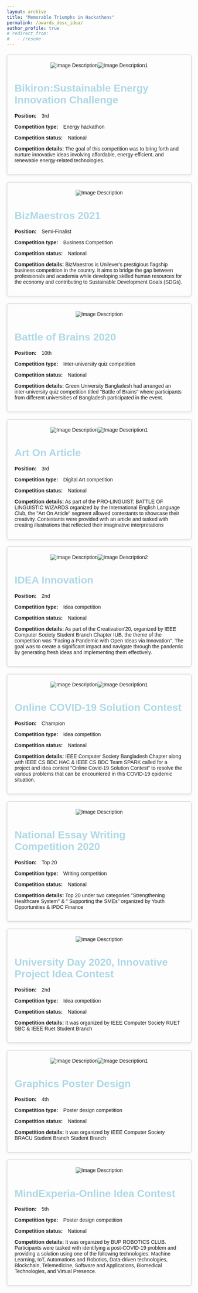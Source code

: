 ```yaml
---
layout: archive
title: "Memorable Triumphs in Hackathons"
permalink: /awards_desc_idea/
author_profile: true
# redirect_from:
#   - /resume
---
```


<html>

<head>
  <meta charset="UTF-8">
  <title>Bullet Points Example</title>
  <style>
    body {
      font-family: Arial, sans-serif;
      margin: 20px;
    }

    h1 {
      text-align: center;
    }

    p {
      margin-bottom: 10px;
    }

    .competition-details {
      margin-top: 20px;
      border: 1px solid #ccc;
      padding: 20px;
      border-radius: 5px;
      box-shadow: 0px 2px 6px rgba(0, 0, 0, 0.1);
      max-width: 800px; /* Adjust the max-width value as desired */
      margin-left: auto;
      margin-right: auto;
    }

    .label {
      font-weight: bold;
    }

    .value {
      margin-left: 10px;
    }

    .image-container {
      display: flex;
      justify-content: center;
      margin-bottom: 10px;
      flex-wrap: wrap; /* Add flex-wrap property to wrap images */
    }

    .image-container img {
      max-width: calc(50% - 10px); /* Adjust max-width and margin between images */
      /*margin: 5px; /* Add margin between images */ /*
      height: auto;
    }
  </style>
</head>

<body>
  <div class="competition-details">
    <div class="image-container">
      <img src="/images/bikiron.jpg" alt="Image Description">
      <img src="/images/bikiron1.jpg" alt="Image Description1">
    </div>
    
<h1><a href="https://reeep2.sreda.gov.bd/interventions/energy-efficiency/bikiron-sustainable-energy-challange.html" style="color: lightblue; text-decoration: none;">Bikiron:Sustainable Energy Innovation Challenge</a></h1>
    <p><span class="label">Position:</span> <span class="value">3rd</span></p>
    <p><span class="label">Competition type:</span> <span class="value">Energy hackathon</span></p>
    <p><span class="label">Competition status:</span> <span class="value">National</span></p>
    <p><span class="label">Competition details:</span> The goal of this competition was to bring forth and nurture innovative ideas involving affordable, energy-efficient, and renewable energy-related technologies.</p>
  </div>

<div class="competition-details">
    <div class="image-container">
      <img src="/images/biz.jpg" alt="Image Description">
    </div>
    
<h1><a href="https://www.youtube.com/watch?v=1OMVgO5Aql0" style="color: lightblue; text-decoration: none;">BizMaestros 2021</a></h1>
    <p><span class="label">Position:</span> <span class="value">Semi-Finalist</span></p>
    <p><span class="label">Competition type:</span> <span class="value">Business Competition</span></p>
    <p><span class="label">Competition status:</span> <span class="value">National</span></p>
    <p><span class="label">Competition details:</span> BizMaestros is Unilever's prestigious flagship business competition in the country. It aims to bridge the gap between professionals and academia while developing skilled human resources for the economy and contributing to Sustainable Development Goals (SDGs).</p>
  </div>

  <div class="competition-details">
    <div class="image-container">
      <img src="/images/brains.jpg" alt="Image Description">
    </div>
    
<h1><a href="https://www.facebook.com/eee.green/photos/a.104793091099125/192639858981114/" style="color: lightblue; text-decoration: none;">Battle of Brains 2020</a></h1>
    <p><span class="label">Position:</span> <span class="value">10th</span></p>
    <p><span class="label">Competition type:</span> <span class="value">Inter-university quiz competition</span></p>
    <p><span class="label">Competition status:</span> <span class="value">National</span></p>
    <p><span class="label">Competition details:</span> Green University Bangladesh had arranged an inter-university quiz competition titled "Battle of Brains" where participants from different universities of Bangladesh participated in the event.</p>
  </div>
    <div class="competition-details">
    <div class="image-container">
      <img src="/images/article.jpg" alt="Image Description">
      <img src="/images/article1.jpg" alt="Image Description1">
    </div>
    
<h1><a href="https://www.facebook.com/towhidul.tonmoy/videos/3156701531087442" style="color: lightblue; text-decoration: none;">Art On Article</a></h1>
    <p><span class="label">Position:</span> <span class="value">3rd</span></p>
    <p><span class="label">Competition type:</span> <span class="value">Digital Art competition</span></p>
    <p><span class="label">Competition status:</span> <span class="value">National</span></p>
    <p><span class="label">Competition details:</span> As part of the PRO-LINGUIST: BATTLE OF LINGUISTIC WIZARDS organized by the International English Language Club, the "Art On Article" segment allowed contestants to showcase their creativity. Contestants were provided with an article and tasked with creating illustrations that reflected their imaginative interpretations</p>
  </div>

<div class="competition-details">
    <div class="image-container">
      <img src="/images/idea1.png" alt="Image Description">
      <img src="/images/idea2.jpg" alt="Image Description2">
    </div>
    
<h1><a href="https://www.facebook.com/photo?fbid=634883640451845&set=pcb.634883790451830" style="color: lightblue; text-decoration: none;">IDEA Innovation</a></h1>
    <p><span class="label">Position:</span> <span class="value">2nd</span></p>
    <p><span class="label">Competition type:</span> <span class="value">Idea competition</span></p>
    <p><span class="label">Competition status:</span> <span class="value">National</span></p>
    <p><span class="label">Competition details:</span> As part of the Creativation'20, organized by IEEE Computer Society Student Branch Chapter IUB, the theme of the competition was  "Facing a Pandemic with Open Ideas via Innovation". The goal was to create a significant impact and navigate through the pandemic by generating fresh ideas and implementing them effectively.</p>
  </div>

  <div class="competition-details">
    <div class="image-container">
      <img src="/images/covid.jpg" alt="Image Description">
      <img src="/images/covid1.jpg" alt="Image Description1">
    </div>
    
<h1><a href="https://www.facebook.com/ieeeiutsb/photos/a.289567111173710/1897685717028500/" style="color: lightblue; text-decoration: none;">Online COVID-19 Solution Contest</a>  </h1>
    <p><span class="label">Position:</span> <span class="value">Champion</span></p>
    <p><span class="label">Competition type:</span> <span class="value">Idea competition</span></p>
    <p><span class="label">Competition status:</span> <span class="value">National</span></p>
    <p><span class="label">Competition details:</span> IEEE Computer Society Bangladesh Chapter along with IEEE CS BDC HAC & IEEE CS BDC Team SPARK called for a project and idea contest "Online Covid-19 Solution Contest" to resolve the various problems that can be encountered in this COVID-19 epidemic situation.</p>
  </div>

<div class="competition-details">
    <div class="image-container">
      <img src="/images/ipdc.jpg" alt="Image Description">
    </div>
<h1><a href="https://host.youthop.com/write2fight/?fbclid=IwAR2x4cA43ZjEkUbQqnZvxkOS8p3QnfvTpxOXKPJ3jiC8g6z0oIRILqNDCRo" style="color: lightblue; text-decoration: none;">National Essay Writing Competition 2020</a>   </h1>
    <p><span class="label">Position:</span> <span class="value">Top 20</span></p>
    <p><span class="label">Competition type:</span> <span class="value">Writing competition</span></p>
    <p><span class="label">Competition status:</span> <span class="value">National</span></p>
    <p><span class="label">Competition details:</span> Top 20 under two categories "Strengthening Healthcare System" & " Supporting the SMEs" organized by Youth Opportunities & IPDC Finance</p>
  </div>


  <div class="competition-details">
    <div class="image-container">
      <img src="/images/university.jpg" alt="Image Description">
    </div>
    <h1><a href="https://www.facebook.com/events/838083779932016/" style="color: lightblue; text-decoration: none;">University Day 2020, Innovative Project Idea Contest</a>  </h1>
    <p><span class="label">Position:</span> <span class="value">2nd</span></p>
    <p><span class="label">Competition type:</span> <span class="value">Idea competition</span></p>
    <p><span class="label">Competition status:</span> <span class="value">National</span></p>
    <p><span class="label">Competition details:</span> It was organized by IEEE Computer Society RUET SBC & IEEE Ruet Student Branch</p>
  </div>

<div class="competition-details">
    <div class="image-container">
      <img src="/images/graphics.jpg" alt="Image Description">
      <img src="/images/graphics1.JPG" alt="Image Description1">
    </div>
    <h1><a href="https://www.facebook.com/IEEECSBRACUSBC.CCUC/photos/a.100678734968936/121138452922964/" style="color: lightblue; text-decoration: none;">Graphics Poster Design</a>   </h1>
    <p><span class="label">Position:</span> <span class="value">4th</span></p>
    <p><span class="label">Competition type:</span> <span class="value">Poster design competition</span></p>
    <p><span class="label">Competition status:</span> <span class="value">National</span></p>
    <p><span class="label">Competition details:</span> It was organized by IEEE Computer Society BRACU Student Branch Student Branch</p>
  </div>

  <div class="competition-details">
    <div class="image-container">
      <img src="/images/mind.jpg" alt="Image Description">
    </div>
    <h1><h1><a href="https://www.facebook.com/events/2584083811844099/2584083911844089/" style="color: lightblue; text-decoration: none;">MindExperia-Online Idea Contest</a>   </h1>
    <p><span class="label">Position:</span> <span class="value">5th</span></p>
    <p><span class="label">Competition type:</span> <span class="value">Poster design competition</span></p>
    <p><span class="label">Competition status:</span> <span class="value">National</span></p>
    <p><span class="label">Competition details:</span> It was organized by BUP ROBOTICS CLUB. Participants were tasked with identifying a post-COVID-19 problem and providing a solution using one of the following technologies: Machine Learning, IoT, Automations and Robotics, Data-driven technologies, Blockchain, Telemedicine, Software and Applications, Biomedical Technologies, and Virtual Presence.</p>
</div>


</body>

</html>

